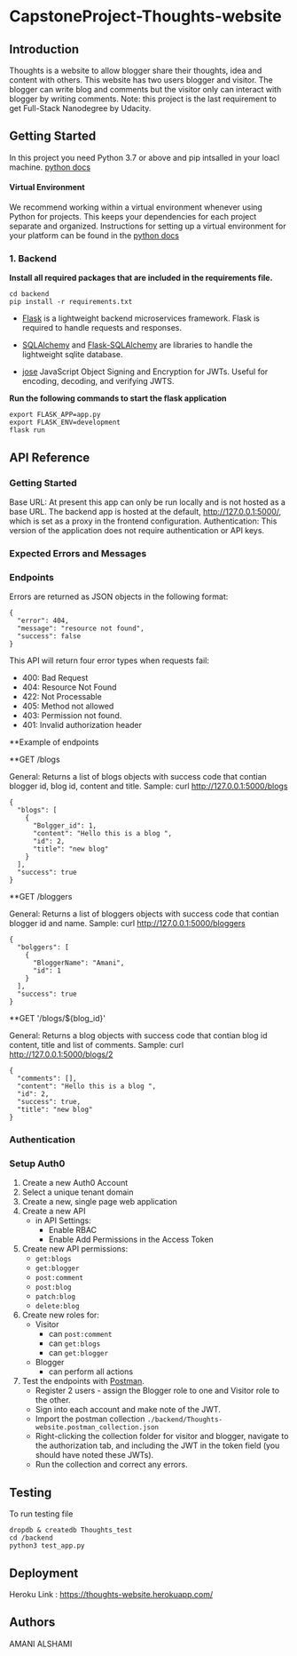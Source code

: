 # CapstoneProject-Thoughts-website

## Introduction

Thoughts is a website to allow blogger share their thoughts, idea and content with others. This website has two users blogger and visitor. The blogger can write blog and comments but the visitor only can interact with blogger by writing comments. 
Note: this project is the last requirement to get Full-Stack Nanodegree by Udacity.



## Getting Started

In this project you need Python 3.7 or above and pip intsalled in your loacl machine.
[python docs](https://docs.python.org/3/using/unix.html#getting-and-installing-the-latest-version-of-python)

#### Virtual Environment

We recommend working within a virtual environment whenever using Python for projects. This keeps your dependencies for each project separate and organized. Instructions for setting up a virtual environment for your platform can be found in the [python docs](https://packaging.python.org/guides/installing-using-pip-and-virtual-environments/)

### 1. Backend 

**Install all required packages that are included in the requirements file.** 
```
cd backend
pip install -r requirements.txt
```
- [Flask](http://flask.pocoo.org/) is a lightweight backend microservices framework. Flask is required to handle requests and responses.

- [SQLAlchemy](https://www.sqlalchemy.org/) and [Flask-SQLAlchemy](https://flask-sqlalchemy.palletsprojects.com/en/2.x/) are libraries to handle the lightweight sqlite database.

- [jose](https://python-jose.readthedocs.io/en/latest/) JavaScript Object Signing and Encryption for JWTs. Useful for encoding, decoding, and verifying JWTS.

**Run the following commands to start the flask application**
```
export FLASK_APP=app.py
export FLASK_ENV=development
flask run
```



## API Reference

### Getting Started
Base URL: At present this app can only be run locally and is not hosted as a base URL. The backend app is hosted at the default, http://127.0.0.1:5000/, which is set as a proxy in the frontend configuration.
Authentication: This version of the application does not require authentication or API keys.

### Expected Errors and Messages


### Endpoints



Errors are returned as JSON objects in the following format:
```
{
  "error": 404, 
  "message": "resource not found", 
  "success": false
}
```
This API will return four error types when requests fail:

* 400: Bad Request
* 404: Resource Not Found
* 422: Not Processable
* 405: Method not allowed
* 403: Permission not found.
* 401: Invalid authorization header 


**Example of endpoints


**GET /blogs 

General:
Returns a list of blogs objects with success code that contian blogger id, blog id, content and title.
Sample: curl http://127.0.0.1:5000/blogs

```
{
  "blogs": [
    {
      "Bolgger_id": 1, 
      "content": "Hello this is a blog ", 
      "id": 2, 
      "title": "new blog"
    }
  ], 
  "success": true
}
```
**GET /bloggers 

General:
Returns a list of bloggers objects with success code that contian blogger id and name.
Sample: curl http://127.0.0.1:5000/bloggers

```
{
  "bolggers": [
    {
      "BloggerName": "Amani", 
      "id": 1
    }
  ], 
  "success": true
}
```

**GET '/blogs/${blog_id}'  

General:
Returns a blog objects with success code that contian blog id content, title and list of comments.
Sample: curl http://127.0.0.1:5000/blogs/2

```
{
  "comments": [], 
  "content": "Hello this is a blog ", 
  "id": 2, 
  "success": true, 
  "title": "new blog"
}
```


### Authentication

### Setup Auth0

1. Create a new Auth0 Account
2. Select a unique tenant domain
3. Create a new, single page web application
4. Create a new API
   - in API Settings:
     - Enable RBAC
     - Enable Add Permissions in the Access Token
5. Create new API permissions:
   - `get:blogs`
   - `get:blogger`
   - `post:comment`
   - `post:blog`
   - `patch:blog`
   - `delete:blog`
6. Create new roles for:
   - Visitor
     - can `post:comment`
     - can `get:blogs`
     - can `get:blogger`
   - Blogger
     - can perform all actions
7. Test the endpoints with [Postman](https://getpostman.com).
   - Register 2 users - assign the Blogger role to one and Visitor role to the other.
   - Sign into each account and make note of the JWT.
   - Import the postman collection `./backend/Thoughts-website.postman_collection.json`
   - Right-clicking the collection folder for visitor and blogger, navigate to the authorization tab, and including the JWT in the token field (you should have noted these JWTs).
   - Run the collection and correct any errors.
  

## Testing
To run testing file

```
dropdb & createdb Thoughts_test
cd /backend
python3 test_app.py
```

## Deployment 

Heroku Link : https://thoughts-website.herokuapp.com/

## Authors
AMANI ALSHAMI 
